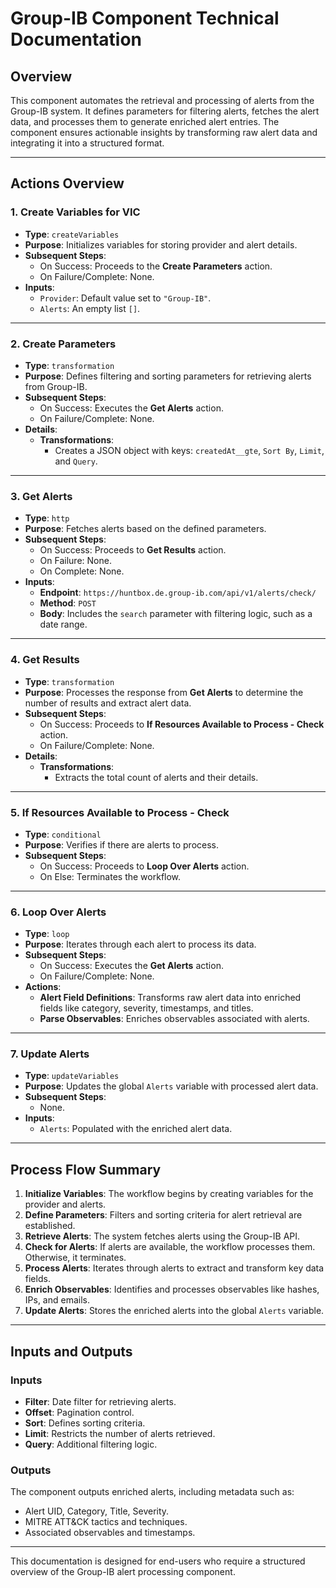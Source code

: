 # Group-IB Component Technical Documentation

## Overview

This component automates the retrieval and processing of alerts from the Group-IB system. It defines parameters for filtering alerts, fetches the alert data, and processes them to generate enriched alert entries. The component ensures actionable insights by transforming raw alert data and integrating it into a structured format.

---

## Actions Overview

### 1. Create Variables for VIC
- **Type**: `createVariables`
- **Purpose**: Initializes variables for storing provider and alert details.
- **Subsequent Steps**:
  - On Success: Proceeds to the **Create Parameters** action.
  - On Failure/Complete: None.
- **Inputs**:
  - `Provider`: Default value set to `"Group-IB"`.
  - `Alerts`: An empty list `[]`.

---

### 2. Create Parameters
- **Type**: `transformation`
- **Purpose**: Defines filtering and sorting parameters for retrieving alerts from Group-IB.
- **Subsequent Steps**:
  - On Success: Executes the **Get Alerts** action.
  - On Failure/Complete: None.
- **Details**:
  - **Transformations**:
    - Creates a JSON object with keys: `createdAt__gte`, `Sort By`, `Limit`, and `Query`.

---

### 3. Get Alerts
- **Type**: `http`
- **Purpose**: Fetches alerts based on the defined parameters.
- **Subsequent Steps**:
  - On Success: Proceeds to **Get Results** action.
  - On Failure: None.
  - On Complete: None.
- **Inputs**:
  - **Endpoint**: `https://huntbox.de.group-ib.com/api/v1/alerts/check/`
  - **Method**: `POST`
  - **Body**: Includes the `search` parameter with filtering logic, such as a date range.

---

### 4. Get Results
- **Type**: `transformation`
- **Purpose**: Processes the response from **Get Alerts** to determine the number of results and extract alert data.
- **Subsequent Steps**:
  - On Success: Proceeds to **If Resources Available to Process - Check** action.
  - On Failure/Complete: None.
- **Details**:
  - **Transformations**:
    - Extracts the total count of alerts and their details.

---

### 5. If Resources Available to Process - Check
- **Type**: `conditional`
- **Purpose**: Verifies if there are alerts to process.
- **Subsequent Steps**:
  - On Success: Proceeds to **Loop Over Alerts** action.
  - On Else: Terminates the workflow.

---

### 6. Loop Over Alerts
- **Type**: `loop`
- **Purpose**: Iterates through each alert to process its data.
- **Subsequent Steps**:
  - On Success: Executes the **Get Alerts** action.
  - On Failure/Complete: None.
- **Actions**:
  - **Alert Field Definitions**: Transforms raw alert data into enriched fields like category, severity, timestamps, and titles.
  - **Parse Observables**: Enriches observables associated with alerts.

---

### 7. Update Alerts
- **Type**: `updateVariables`
- **Purpose**: Updates the global `Alerts` variable with processed alert data.
- **Subsequent Steps**:
  - None.
- **Inputs**:
  - `Alerts`: Populated with the enriched alert data.

---

## Process Flow Summary

1. **Initialize Variables**: The workflow begins by creating variables for the provider and alerts.
2. **Define Parameters**: Filters and sorting criteria for alert retrieval are established.
3. **Retrieve Alerts**: The system fetches alerts using the Group-IB API.
4. **Check for Alerts**: If alerts are available, the workflow processes them. Otherwise, it terminates.
5. **Process Alerts**: Iterates through alerts to extract and transform key data fields.
6. **Enrich Observables**: Identifies and processes observables like hashes, IPs, and emails.
7. **Update Alerts**: Stores the enriched alerts into the global `Alerts` variable.

---

## Inputs and Outputs

### Inputs
- **Filter**: Date filter for retrieving alerts.
- **Offset**: Pagination control.
- **Sort**: Defines sorting criteria.
- **Limit**: Restricts the number of alerts retrieved.
- **Query**: Additional filtering logic.

### Outputs
The component outputs enriched alerts, including metadata such as:
- Alert UID, Category, Title, Severity.
- MITRE ATT&CK tactics and techniques.
- Associated observables and timestamps.

---

This documentation is designed for end-users who require a structured overview of the Group-IB alert processing component.